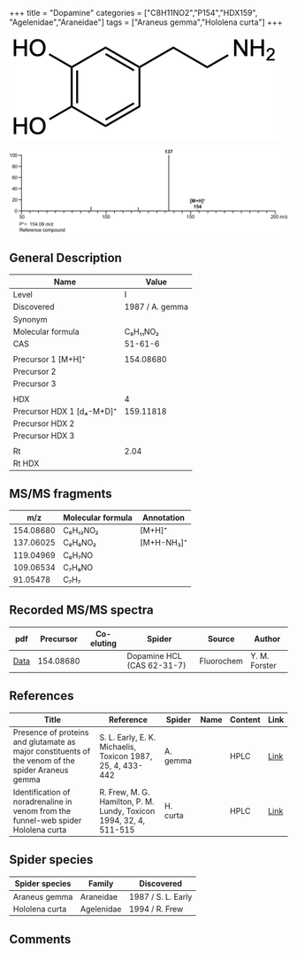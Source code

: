 +++
title = "Dopamine"
categories = ["C8H11NO2","P154","HDX159",
"Agelenidae","Araneidae"]
tags = ["Araneus gemma","Hololena curta"]
+++

![](/img/Dopamine.png)

![](/img_MSMS/154_Dopamine.png)

## General Description

| Name                      | Value           |
|---------------------------|-----------------|
| Level                     | I               |
| Discovered                | 1987 / A. gemma |
| Synonym                   |                 |
| Molecular formula         | C₈H₁₁NO₂        |
| CAS                       | 51-61-6         |
|                           |                 |
| Precursor 1 [M+H]⁺        | 154.08680       |
| Precursor 2               |                 |
| Precursor 3               |                 |
|                           |                 |
| HDX                       | 4               |
| Precursor HDX 1 [d₄-M+D]⁺ | 159.11818       |
| Precursor HDX 2           |                 |
| Precursor HDX 3           |                 |
|                           |                 |
| Rt                        | 2.04            |
| Rt HDX                    |                 |

## MS/MS fragments

| m/z       | Molecular formula | Annotation |
|-----------|-------------------|------------|
| 154.08680 | C₈H₁₂NO₂          | [M+H]⁺     |
| 137.06025 | C₈H₉NO₂           | [M+H-NH₃]⁺ |
| 119.04969 | C₈H₇NO            |            |
| 109.06534 | C₇H₉NO            |            |
| 91.05478  | C₇H₇              |            |

## Recorded MS/MS spectra

| pdf                                | Precursor | Co-eluting | Spider                     | Source     | Author        |
|------------------------------------|-----------|------------|----------------------------|------------|---------------|
| [Data](/pdf/154_Dopamine_2-04.pdf) | 154.08680 |            | Dopamine HCL (CAS 62-31-7) | Fluorochem | Y. M. Forster |

## References

| Title                                                                                             | Reference                                                          | Spider   | Name | Content | Link                                         |
|---------------------------------------------------------------------------------------------------|--------------------------------------------------------------------|----------|------|---------|----------------------------------------------|
| Presence of proteins and glutamate as major constituents of the venom of the spider Araneus gemma | S. L. Early, E. K. Michaelis, Toxicon 1987, 25, 4, 433-442         | A. gemma |      | HPLC    | [Link](https://doi.org/10.1016/0041-0101(87)90077-8) |
| Identification of noradrenaline in venom from the funnel-web spider Hololena curta                | R. Frew, M. G. Hamilton, P. M. Lundy, Toxicon 1994, 32, 4, 511-515 | H. curta |      | HPLC    | [Link](https://doi.org/10.1016/0041-0101(94)90303-4) |

## Spider species

| Spider species | Family     | Discovered         |
|----------------|------------|--------------------|
| Araneus gemma  | Araneidae  | 1987 / S. L. Early |
| Hololena curta | Agelenidae | 1994 / R. Frew     |

## Comments